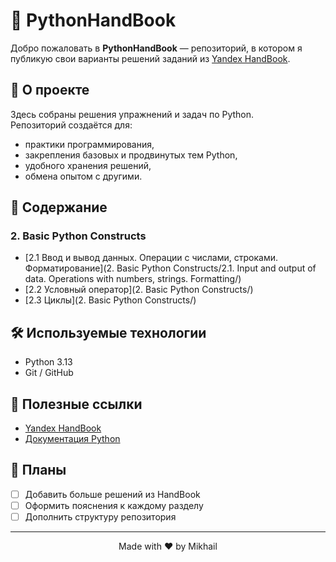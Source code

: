# 📘 PythonHandBook

Добро пожаловать в **PythonHandBook** — репозиторий, в котором я публикую свои варианты решений заданий из [Yandex HandBook](https://practicum.yandex.ru/handbook/python).

## 🚀 О проекте
Здесь собраны решения упражнений и задач по Python.  
Репозиторий создаётся для:
- практики программирования,
- закрепления базовых и продвинутых тем Python,
- удобного хранения решений,
- обмена опытом с другими.

## 📖 Содержание

### 2. Basic Python Constructs
- [2.1 Ввод и вывод данных. Операции с числами, строками. Форматирование](2. Basic Python Constructs/2.1. Input and output of data. Operations with numbers, strings. Formatting/)
- [2.2 Условный оператор](2. Basic Python Constructs/)
- [2.3 Циклы](2. Basic Python Constructs/)

## 🛠 Используемые технологии
- Python 3.13
- Git / GitHub

## 🔗 Полезные ссылки
- [Yandex HandBook](https://education.yandex.ru/handbook/python)
- [Документация Python](https://docs.python.org/3/)

## 📌 Планы
- [ ] Добавить больше решений из HandBook
- [ ] Оформить пояснения к каждому разделу
- [ ] Дополнить структуру репозитория
---

<p align="center">Made with ❤️ by Mikhail</p>